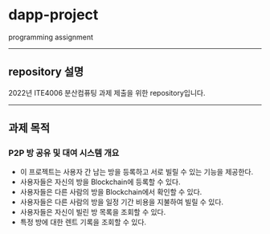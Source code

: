 # dapp-project
programming assignment

---  
## repository 설명
2022년 ITE4006 분산컴퓨팅 과제 제출을 위한 repository입니다.

---  
## 과제 목적  

### P2P 방 공유 및 대여 시스템 개요  
- 이 프로젝트는 사용자 간 남는 방을 등록하고 서로 빌릴 수 있는 기능을 제공한다.  
- 사용자들은 자신의 방을 Blockchain에 등록할 수 있다.  
- 사용자들은 다른 사람의 방을 Blockchain에서 확인할 수 있다.  
- 사용자들은 다른 사람의 방을 일정 기간 비용을 지불하여 빌릴 수 있다.  
- 사용자들은 자신이 빌린 방 목록을 조회할 수 있다.  
- 특정 방에 대한 렌트 기록을 조회할 수 있다.  

